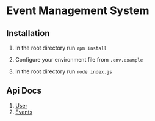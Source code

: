 # Event Management System

## Installation

1. In the root directory run `npm install`

2. Configure your environment file from `.env.example`

3. In the root directory run `node index.js`

## Api Docs

1. [User](docs/user.md)
2. [Events](docs/events.md)